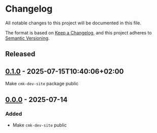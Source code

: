 # Changelog
All notable changes to this project will be documented in this file.

The format is based on [Keep a Changelog](https://keepachangelog.com/en/1.0.0/),
and this project adheres to [Semantic Versioning](https://semver.org/spec/v2.0.0.html).

<!--
## [x.y.z] - yyyy-mm-dd
### Added
### Changed
### Removed
### Fixed
-->
<!--
RegEx for release version from file
r"^\#\# \[\d{1,}[.]\d{1,}[.]\d{1,}\] \- \d{4}\-\d{2}-\d{2}$"
-->

## Released
## [0.1.0] - 2025-07-15T10:40:06+02:00
<!-- meta = {'type': 'feature', 'scope': ['all'], 'affected': ['all']} -->

Make `cmk-dev-site` package public

[0.1.0]: https://review.lan.tribe29.com/gitweb?p=checkmk_dev_tools.git;a=tag;h=refs/tags//0.1.0

## [0.0.0] - 2025-07-14
### Added
- Make `cmk-dev-site` public

[0.0.0]: https://review.lan.tribe29.com/gitweb?p=cmk-dev-site.git;a=tag;h=refs/tags/0.0.0
